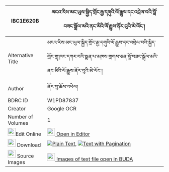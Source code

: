 |IBC1E620B|མངའ་རིས་མང་ཡུལ་སྐྱིད་གྲོང་རྒྱ་དགུའི་ལོ་རྒྱུས་དང་འབྲེལ་བའི་བློ་བཟང་སྒྲོལ་མའི་ནང་མིའི་ལོ་རྒྱུས་ནོར་བུའི་མེ་ལོང་། 
| --- | --- 
|Alternative Title |མངའ་རིས་མང་ཡུལ་སྐྱིད་གྲོང་རྒྱ་དགུའི་ལོ་རྒྱུས་དང་འབྲེལ་བའི་སྐྱིད་གྲོང་གྲྭ་ཁང་དཀར་བའི་སྨན་པ་མཁས་གྲགས་ཅན་བློ་བཟང་སྒྲོལ་མའི་ནང་མིའི་ལོ་རྒྱུས་ནོར་བུའི་མེ་ལོང་།
|Author| ནོར་བུ་ཆོས་འཕེལ།
|BDRC ID | W1PD87837
|Creator | Google OCR
|Number of Volumes| 1
|<img width="25" src="https://img.icons8.com/color/25/000000/edit-property.png">Edit Online| [<img width="25" src="https://avatars.githubusercontent.com/u/45091458?s=200&v=4"> Open in Editor](http://editor.openpecha.org/IBC1E620B)
|<img width="25" src="https://img.icons8.com/fluent/48/000000/download-2.png"/>  Download | [![](https://img.icons8.com/color/20/000000/txt.png)Plain Text](https://github.com/Openpecha/IBC1E620B/releases/download/v2/ngari_mangyul_kyi_drong_gya_gu_plain_IBC1E620B.zip), [![](https://img.icons8.com/color/20/000000/txt.png)Text with Pagination](https://github.com/Openpecha/IBC1E620B/releases/download/v2/ngari_mangyul_kyi_drong_gya_gu_pages_IBC1E620B.zip)
|<img width="25" src="https://img.icons8.com/plasticine/100/000000/pictures-folder.png"/>  Source Images | [<img width="25" src="https://library.bdrc.io/icons/BUDA-small.svg"> Images of text file open in BUDA](https://library.bdrc.io/show/bdr:W1PD87837)